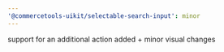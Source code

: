 ```yaml
---
'@commercetools-uikit/selectable-search-input': minor
---
```


support for an additional action added + minor visual changes
